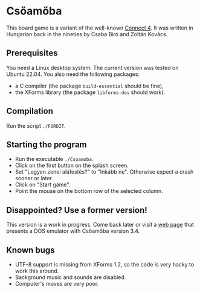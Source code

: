 # Csőamőba

This board game is a variant of the well-known [Connect 4](https://en.wikipedia.org/wiki/Connect_Four).
It was written in Hungarian back in the nineties by Csaba Biró and Zoltán Kovács.

## Prerequisites

You need a Linux desktop system. The current version was tested on Ubuntu 22.04.
You also need the following packages:

* a C compiler (the package `build-essential` should be fine),
* the XForms library (the package `libforms-dev` should work).

## Compilation

Run the script `./FORDIT`.

## Starting the program

* Run the executable `./Csoamoba`.
* Click on the first button on the splash screen.
* Set "Legyen zenei aláfestés?" to "Inkább ne". Otherwise expect a crash sooner or later.
* Click on "Start gáme".
* Point the mouse on the bottom row of the selected column.

## Disappointed? Use a former version!

This version is a work in progress. Come back later or visit a [web page](https://matek.hu/zoltan/csoamoba)
that presents a DOS emulator with Csőamőba version 3.4.

## Known bugs

* UTF-8 support is missing from XForms 1.2, so the code is very hacky to work this around.
* Background music and sounds are disabled.
* Computer's moves are very poor.
